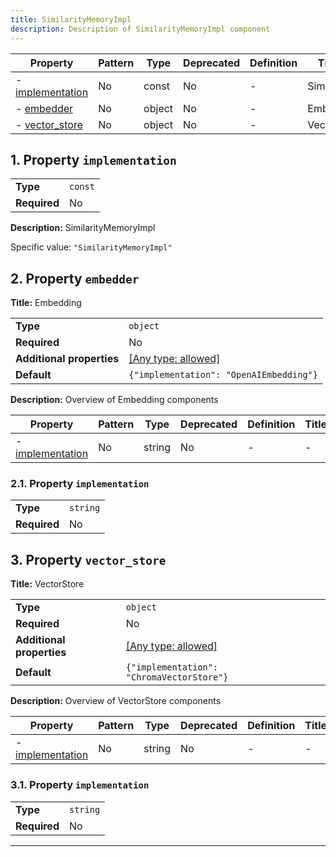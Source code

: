 ```yaml
---
title: SimilarityMemoryImpl
description: Description of SimilarityMemoryImpl component
---
```


| Property                             | Pattern | Type   | Deprecated | Definition | Title/Description    |
| ------------------------------------ | ------- | ------ | ---------- | ---------- | -------------------- |
| - [implementation](#implementation ) | No      | const  | No         | -          | SimilarityMemoryImpl |
| - [embedder](#embedder )             | No      | object | No         | -          | Embedding            |
| - [vector_store](#vector_store )     | No      | object | No         | -          | VectorStore          |

## <a name="implementation"></a>1. Property `implementation`

|              |         |
| ------------ | ------- |
| **Type**     | `const` |
| **Required** | No      |

**Description:** SimilarityMemoryImpl

Specific value: `"SimilarityMemoryImpl"`

## <a name="embedder"></a>2. Property `embedder`

**Title:** Embedding

|                           |                                                                           |
| ------------------------- | ------------------------------------------------------------------------- |
| **Type**                  | `object`                                                                  |
| **Required**              | No                                                                        |
| **Additional properties** | [[Any type: allowed]](# "Additional Properties of any type are allowed.") |
| **Default**               | `{"implementation": "OpenAIEmbedding"}`                                   |

**Description:** Overview of Embedding components

| Property                                      | Pattern | Type   | Deprecated | Definition | Title/Description |
| --------------------------------------------- | ------- | ------ | ---------- | ---------- | ----------------- |
| - [implementation](#embedder_implementation ) | No      | string | No         | -          | -                 |

### <a name="embedder_implementation"></a>2.1. Property `implementation`

|              |          |
| ------------ | -------- |
| **Type**     | `string` |
| **Required** | No       |

## <a name="vector_store"></a>3. Property `vector_store`

**Title:** VectorStore

|                           |                                                                           |
| ------------------------- | ------------------------------------------------------------------------- |
| **Type**                  | `object`                                                                  |
| **Required**              | No                                                                        |
| **Additional properties** | [[Any type: allowed]](# "Additional Properties of any type are allowed.") |
| **Default**               | `{"implementation": "ChromaVectorStore"}`                                 |

**Description:** Overview of VectorStore components

| Property                                          | Pattern | Type   | Deprecated | Definition | Title/Description |
| ------------------------------------------------- | ------- | ------ | ---------- | ---------- | ----------------- |
| - [implementation](#vector_store_implementation ) | No      | string | No         | -          | -                 |

### <a name="vector_store_implementation"></a>3.1. Property `implementation`

|              |          |
| ------------ | -------- |
| **Type**     | `string` |
| **Required** | No       |

----------------------------------------------------------------------------------------------------------------------------
